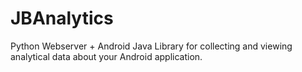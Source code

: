JBAnalytics
===========

Python Webserver + Android Java Library for collecting and viewing analytical data about your Android application.
